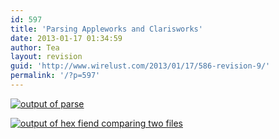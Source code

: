 ```yaml
---
id: 597
title: 'Parsing Appleworks and Clarisworks'
date: 2013-01-17 01:34:59
author: Tea
layout: revision
guid: 'http://www.wirelust.com/2013/01/17/586-revision-9/'
permalink: '/?p=597'
---
```


[![output of parse](http://www.wirelust.com/blog/wp-content/uploads/2013/01/parse_output-300x273.png)](http://www.wirelust.com/blog/wp-content/uploads/2013/01/parse_output.png)

[![output of hex fiend comparing two files](http://www.wirelust.com/blog/wp-content/uploads/2013/01/hexfiend-286x300.png)](http://www.wirelust.com/blog/wp-content/uploads/2013/01/hexfiend.png)